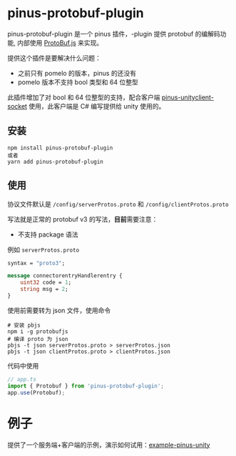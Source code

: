 pinus-protobuf-plugin
====================

pinus-protobuf-plugin 是一个 pinus 插件，-plugin 提供 protobuf 的编解码功能, 内部使用 [ProtoBuf.js](https://www.npmjs.com/package/protobufjs) 来实现。

提供这个插件是要解决什么问题：
* 之前只有 pomelo 的版本，pinus 的还没有
* pomelo 版本不支持 bool 类型和 64 位整型

此插件增加了对 bool 和 64 位整型的支持，配合客户端 [pinus-unityclient-socket](https://github.com/bruce48x/pomelo-unityclient-socket) 使用，此客户端是 C# 编写提供给 unity 使用的。

## 安装

```
npm install pinus-protobuf-plugin
或者
yarn add pinus-protobuf-plugin
```

## 使用

协议文件默认是 `/config/serverProtos.proto` 和 `/config/clientProtos.proto`

写法就是正常的 protobuf v3 的写法，<strong>目前</strong>需要注意：
* 不支持 package 语法

例如 `serverProtos.proto`

```proto
syntax = "proto3";

message connectorentryHandlerentry {
    uint32 code = 1;
    string msg = 2;
}
```

使用前需要转为 json 文件，使用命令
```shell
# 安装 pbjs
npm i -g protobufjs
# 编译 proto 为 json
pbjs -t json serverProtos.proto > serverProtos.json
pbjs -t json clientProtos.proto > clientProtos.json
```

代码中使用
```typescript
// app.ts
import { Protobuf } from 'pinus-protobuf-plugin';
app.use(Protobuf);
```

# 例子
提供了一个服务端+客户端的示例，演示如何试用：[example-pinus-unity](https://github.com/bruce48x/example-pinus-unity-client)
